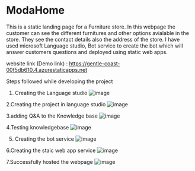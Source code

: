 # ModaHome

This is a static landing page for a Furniture store.
In this webpage the customer can see the different furnitures and other options avialable in the store.
They see the contact details also the address of the store. I have used microsoft Language studio, Bot service to create the bot which will answer customers questions and deployed using  static web apps.

website link (Demo link) : https://gentle-coast-00f5db610.4.azurestaticapps.net


Steps followed while developing the project

1. Creating the Language studio
![image](https://github.com/Durgaprasad5204/ModaHome/assets/155614802/5d7333f9-1fcb-4f4b-8afa-0e660994c94f)

2.Creating the project in language studio
![image](https://github.com/Durgaprasad5204/ModaHome/assets/155614802/5e049a6f-3cb8-45d3-a0b8-50d5c3961a3e)


3.adding Q&A to the Knowledge base
![image](https://github.com/Durgaprasad5204/ModaHome/assets/155614802/255ddf91-d7eb-4728-b34c-14a47ea19bab)

4.Testing knowledgebase
![image](https://github.com/Durgaprasad5204/ModaHome/assets/155614802/85511375-8c06-442a-8de3-e41aa10ec4b2)

5. Creating the bot service
![image](https://github.com/Durgaprasad5204/ModaHome/assets/155614802/5862d15c-475b-4067-b3c5-b90e23da6981)

6.Creating the staic web app service
![image](https://github.com/Durgaprasad5204/ModaHome/assets/155614802/d6476683-fa73-40b3-ad01-9820f145a4e3)

7.Successfully hosted the webpage
![image](https://github.com/Durgaprasad5204/ModaHome/assets/155614802/9cb999f8-d3a9-4b5c-ab46-d6f8f7b5d0f5)


